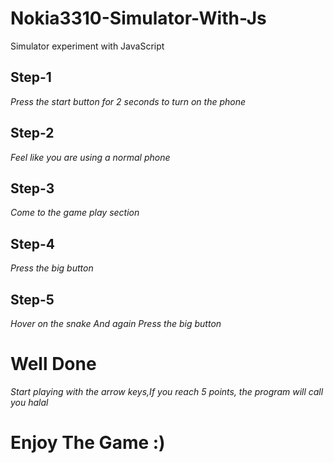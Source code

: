 # Nokia3310-Simulator-With-Js
 Simulator experiment with JavaScript<br/>
 
## Step-1
*Press the start button for 2 seconds to turn on the phone* <br/>
## Step-2
*Feel like you are using a normal phone* <br/>
## Step-3
*Come to the game play section*<br/>
## Step-4
*Press the big button* <br/>
## Step-5
*Hover on the snake And again Press the big button* <br/>
# Well Done
*Start playing with the arrow keys,If you reach 5 points, the program will call you halal* <br/>
# Enjoy The Game :)
